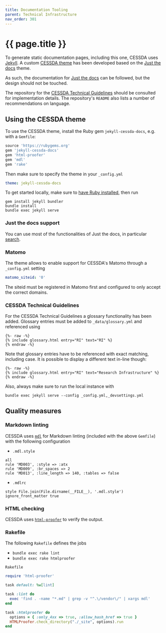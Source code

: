 ```yaml
---
title: Documentation Tooling
parent: Technical Infrastructure
nav_order: 301
---
```


# {{ page.title }}

To generate static documentation pages, including this one, CESSDA uses [Jekyll](https://jekyllrb.com).
A custom [CESSDA theme](https://rubygems.org/gems/jekyll-cessda-docs) has been developed based on the
[Just the docs](https://github.com/pmarsceill/just-the-docs) theme.

As such, the documentation for [Just the docs](https://pmarsceill.github.io/just-the-docs/) can be followed,
but the design should not be touched.

The repository for the [CESSDA Technical Guidelines](https://bitbucket.org/cessda/cessda.guidelines.public)
should be consulted for implementation details.
The repository's `README` also lists a number of recommendations on language.

## Using the CESSDA theme

To use the CESSDA theme, install the Ruby gem `jekyll-cessda-docs`, e.g. with a `Gemfile`:

```ruby
source 'https://rubygems.org'
gem 'jekyll-cessda-docs'
gem 'html-proofer'
gem 'mdl'
gem 'rake'
```

Then make sure to specify the theme in your `_config.yml`

```yaml
theme: jekyll-cessda-docs
```

To get started locally, make sure to [have Ruby installed](https://jekyllrb.com/docs/installation/), then run

```shell
gem install jekyll bundler
bundle install
bundle exec jekyll serve
```

### Just the docs support

You can use most of the functionalities of Just the docs, in particular
[search](https://pmarsceill.github.io/just-the-docs/docs/search/).

### Matomo

The theme allows to enable support for CESSDA's Matomo through a `_config.yml` setting

```yaml
matomo_siteid: '0'
```

The siteid must be registered in Matomo first and configured to only accept the correct domains.

### CESSDA Technical Guidelines

For the CESSDA Technical Guidelines a glossary functionality has been added.
Glossary entries must be added to `_data/glossary.yml` and referenced using

```liquid
{%- raw -%}
{% include glossary.html entry="RI" text="RI" %}
{% endraw -%}
```

Note that glossary entries have to be referenced with exact matching, including case.
It is possible to display a different text in-line though:

```liquid
{%- raw -%}
{% include glossary.html entry="RI" text="Research Infrastructure" %}
{% endraw -%}
```

Also, always make sure to run the local instance with

```shell
bundle exec jekyll serve --config _config.yml,_devsettings.yml
```

## Quality measures

### Markdown linting

CESSDA uses [`mdl`](https://github.com/markdownlint/markdownlint) for Markdown linting
(included with the above `Gemfile`) with the following configuration

* `.mdl.style`

```config
all
rule 'MD003', :style => :atx
rule 'MD009', :br_spaces => 2
rule 'MD013', :line_length => 140, :tables => false
```

* `.mdlrc`

```config
style File.join(File.dirname(__FILE__), '.mdl.style')
ignore_front_matter true
```

### HTML checking

CESSDA uses [`html-proofer`](https://github.com/gjtorikian/html-proofer) to verify the output.

### Rakefile

The following `Rakefile` defines the jobs

* `bundle exec rake lint`
* `bundle exec rake htmlproofer`

`Rakefile`

```ruby
require 'html-proofer'

task default: %w[lint]

task :lint do
  exec 'find . -name "*.md" | grep -v "^.\/vendor\/" | xargs mdl'
end

task :htmlproofer do
  options = { :only_4xx => true, :allow_hash_href => true }
  HTMLProofer.check_directory("./_site", options).run
end
```

